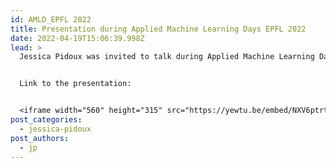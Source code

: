 ```yaml
---
id: AMLD_EPFL 2022
title: Presentation during Applied Machine Learning Days EPFL 2022
date: 2022-04-19T15:06:39.998Z
lead: >
  Jessica Pidoux was invited to talk during Applied Machine Learning Days


  Link to the presentation:


  <iframe width="560" height="315" src="https://yewtu.be/embed/NXV6ptrtLKQ" title="Panel:Information Security and Personal Data Protection" frameborder="0"></iframe>
post_categories:
  - jessica-pidoux
post_authors:
  - jp
---
```

